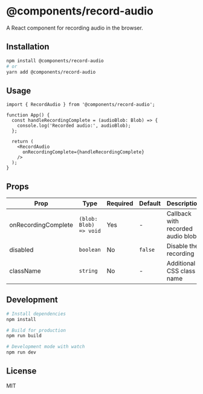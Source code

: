 # @components/record-audio

A React component for recording audio in the browser.

## Installation

```bash
npm install @components/record-audio
# or
yarn add @components/record-audio
```

## Usage

```tsx
import { RecordAudio } from '@components/record-audio';

function App() {
  const handleRecordingComplete = (audioBlob: Blob) => {
    console.log('Recorded audio:', audioBlob);
  };

  return (
    <RecordAudio 
      onRecordingComplete={handleRecordingComplete}
    />
  );
}
```

## Props

| Prop | Type | Required | Default | Description |
|------|------|----------|---------|-------------|
| onRecordingComplete | `(blob: Blob) => void` | Yes | - | Callback with recorded audio blob |
| disabled | `boolean` | No | `false` | Disable the recording |
| className | `string` | No | - | Additional CSS class name |

## Development

```bash
# Install dependencies
npm install

# Build for production
npm run build

# Development mode with watch
npm run dev
```

## License

MIT